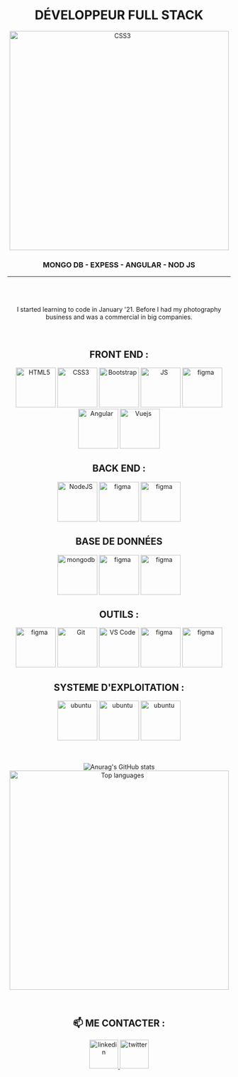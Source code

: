 <div align="center">

<div>
  <h1>DÉVELOPPEUR FULL STACK</h1>
  <img alt="CSS3" title="CSS" width="495px" src="https://miro.medium.com/max/640/1*_Gh0dftg_VllaObO8_UqGg.png"/>
  <h3>MONGO DB - EXPESS - ANGULAR - NOD JS</h3>
  <hr>
</div>
  
</br>

  
<br/>
<br/>
  
<div>I started learning to code in January '21. Before I had my photography business and was a commercial in big companies.</div>
  
<br/>
<br/>

 
<h2>FRONT END : </h2>
  <img alt="HTML5" title="HTML" width="90px" src="https://cdn.jsdelivr.net/gh/devicons/devicon/icons/html5/html5-original.svg"/>
  <img alt="CSS3" title="CSS" width="90px" src="https://cdn.jsdelivr.net/gh/devicons/devicon/icons/css3/css3-original.svg"/>
  <img alt="Bootstrap" title="Bootstrap" width="90px" src="https://cdn.jsdelivr.net/gh/devicons/devicon/icons/bootstrap/bootstrap-original.svg"/>
  <img alt="JS" title="JS" width="90px" src="https://cdn.jsdelivr.net/gh/devicons/devicon/icons/javascript/javascript-original.svg" />
  <img alt="figma" title="Figma" width="90px" src="https://cdn.jsdelivr.net/gh/devicons/devicon/icons/typescript/typescript-original.svg"/>
  <img alt="Angular" title="Angular" width="90px" src="https://cdn.jsdelivr.net/gh/devicons/devicon/icons/angularjs/angularjs-original.svg"/>
  <img alt="Vuejs" title="Vuejs" width="90px" src="https://cdn.jsdelivr.net/gh/devicons/devicon/icons/vuejs/vuejs-original.svg" />
<br/>

<h2>BACK END : </h2>
  <img alt="NodeJS" title="NodeJS" width="90px" src="https://cdn.jsdelivr.net/gh/devicons/devicon/icons/nodejs/nodejs-original.svg"/>
  <img alt="figma" title="Figma" width="90px" src="https://cdn.jsdelivr.net/gh/devicons/devicon/icons/php/php-original.svg"/>
  <img alt="figma" title="Figma" width="90px" src="https://cdn.jsdelivr.net/gh/devicons/devicon/icons/spring/spring-original.svg"/>
<br/>

<h2>BASE DE DONNÉES </h2>
  <img alt="mongodb" title="MongoDB" width="90px" src="https://img.icons8.com/color/48/000000/mongodb.png"/>
  <img alt="figma" title="Figma" width="90px" src="https://cdn.jsdelivr.net/gh/devicons/devicon/icons/mysql/mysql-original-wordmark.svg"/>
  <img alt="figma" title="Figma" width="90px" src="https://cdn.jsdelivr.net/gh/devicons/devicon/icons/firebase/firebase-plain-wordmark.svg"/>
<br/>

<h2>OUTILS : </h2>
  <img alt="figma" title="Figma" width="90px" src="https://cdn.jsdelivr.net/gh/devicons/devicon/icons/figma/figma-original.svg"/>
  <img alt="Git" title="Git" width="90px" src="https://cdn.jsdelivr.net/gh/devicons/devicon/icons/git/git-original.svg" />
  <img alt="VS Code" title="VS Code" width="90px" src="https://cdn.jsdelivr.net/gh/devicons/devicon/icons/vscode/vscode-original.svg" />
  <img alt="figma" title="Figma" width="90px" src="https://cdn.jsdelivr.net/gh/devicons/devicon/icons/photoshop/photoshop-plain.svg"/>
  <img alt="figma" title="Figma" width="90px" src="https://cdn.jsdelivr.net/gh/devicons/devicon/icons/aftereffects/aftereffects-original.svg"/>
  
  
  
  
<h2>SYSTEME D'EXPLOITATION : </h2>
  <img alt="ubuntu" title="ubuntu" width="90px" src="https://cdn.jsdelivr.net/gh/devicons/devicon/icons/ubuntu/ubuntu-plain.svg"/>
  <img alt="ubuntu" title="ubuntu" width="90px" src="https://cdn.jsdelivr.net/gh/devicons/devicon/icons/linux/linux-original.svg"/>
  <img alt="ubuntu" title="ubuntu" width="90px" src="https://cdn.jsdelivr.net/gh/devicons/devicon/icons/windows8/windows8-original.svg"/>
<br/>
  
  

  
<br/>
<br/>

![Anurag's GitHub stats](https://github-readme-stats.vercel.app/api?username=hpipou&show_icons=true&theme=radical)
<br/>
<img width="495px" src="https://github-readme-stats.vercel.app/api/top-langs/?username=hpipou&layout=compact&theme=react" alt="Top languages" />


<br/>

<div>
  <h2>📫 ME CONTACTER :</h2>
  <a href="https://www.linkedin.com/in/carolinesenes">
    <img alt="linkedin" title="LinkedIn" width="65px" src="https://user-images.githubusercontent.com/64198045/143304055-362fe9e0-c016-4e1f-8cd3-1488ccafaa48.gif"/>
  </a>
  <a href="https://www.aoudjit.com">
   <img alt="twitter" title="Twitter" width="65px" src="https://cdn.jsdelivr.net/gh/devicons/devicon/icons/webflow/webflow-original.svg" />
  </a>
</div>

</div>


